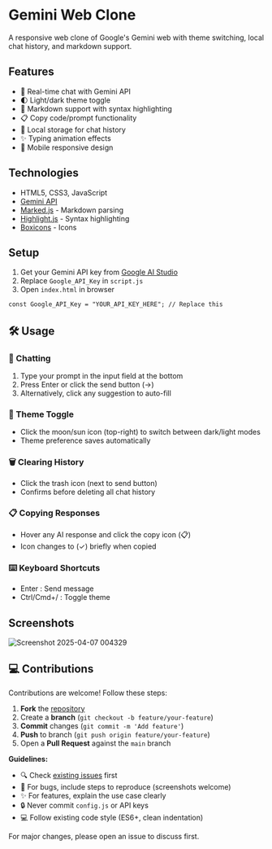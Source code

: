 # Gemini Web Clone

A responsive web clone of Google's Gemini web with theme switching, local chat history, and markdown support.

## Features

- 💬 Real-time chat with Gemini API
- 🌓 Light/dark theme toggle
- 📝 Markdown support with syntax highlighting
- 📋 Copy code/prompt functionality
- 💾 Local storage for chat history
- ✨ Typing animation effects
- 📱 Mobile responsive design

## Technologies

- HTML5, CSS3, JavaScript
- [Gemini API](https://ai.google.dev/)
- [Marked.js](https://marked.js.org/) - Markdown parsing
- [Highlight.js](https://highlightjs.org/) - Syntax highlighting
- [Boxicons](https://boxicons.com/) - Icons

## Setup

1. Get your Gemini API key from [Google AI Studio](https://ai.google.dev/)
2. Replace `Google_API_Key` in `script.js`
3. Open `index.html` in browser

```html
const Google_API_Key = "YOUR_API_KEY_HERE"; // Replace this
```

## 🛠️ Usage
### 💬 Chatting
1. Type your prompt in the input field at the bottom
2. Press Enter or click the send button (→)
3. Alternatively, click any suggestion to auto-fill

### 🎨 Theme Toggle
- Click the moon/sun icon (top-right) to switch between dark/light modes
- Theme preference saves automatically

### 🗑️ Clearing History
- Click the trash icon (next to send button) 
- Confirms before deleting all chat history

### 📋 Copying Responses
- Hover any AI response and click the copy icon (📋)
- Icon changes to (✓) briefly when copied

### ⌨️ Keyboard Shortcuts
- Enter       : Send message
- Ctrl/Cmd+/  : Toggle theme

## Screenshots
![Screenshot 2025-04-07 004329](https://github.com/user-attachments/assets/e3483215-5773-47c9-af77-a4b48e5b681e)

## 💻 Contributions

Contributions are welcome! Follow these steps:

1. **Fork** the [repository](https://github.com/Aabhasmishra/Gemini-Web-Clone)
2. Create a **branch** (`git checkout -b feature/your-feature`)
3. **Commit** changes (`git commit -m 'Add feature'`)
4. **Push** to branch (`git push origin feature/your-feature`)
5. Open a **Pull Request** against the `main` branch

**Guidelines:**
- 🔍 Check [existing issues](https://github.com/Aabhasmishra/Gemini-Web-Clone/issues) first
- 🐛 For bugs, include steps to reproduce (screenshots welcome)
- ✨ For features, explain the use case clearly
- 🔒 Never commit `config.js` or API keys
- 💻 Follow existing code style (ES6+, clean indentation)

For major changes, please open an issue to discuss first.
